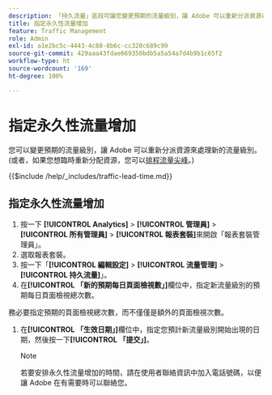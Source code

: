 ```yaml
---
description: 「持久流量」區段可讓您變更預期的流量級別，讓 Adobe 可以重新分派資源以處理新的流量級別。
title: 指定永久性流量增加
feature: Traffic Management
role: Admin
exl-id: a1e2bc5c-4443-4c88-8b6c-cc320c689c99
source-git-commit: 429aaa43fdae669350bdb5a5a54a7d4b9b1c65f2
workflow-type: ht
source-wordcount: '169'
ht-degree: 100%

---
```


# 指定永久性流量增加

您可以變更預期的流量級別，讓 Adobe 可以重新分派資源來處理新的流量級別。(或者，如果您想臨時重新分配資源，您可以[排程流量尖峰](/help/admin/admin/c-manage-report-suites/c-edit-report-suites/c-traffic-management/t-traffic-schedule-spike.md)。)

{{$include /help/_includes/traffic-lead-time.md}}

## 指定永久性流量增加

1. 按一下 **[!UICONTROL Analytics]** > **[!UICONTROL 管理員]** > **[!UICONTROL 所有管理員]** > **[!UICONTROL 報表套裝]**&#x200B;來開啟「報表套裝管理員」。
1. 選取報表套裝。
1. 按一下「**[!UICONTROL 編輯設定]** > **[!UICONTROL 流量管理]** > **[!UICONTROL 持久流量]**」。
1.  在&#x200B;**[!UICONTROL 「新的預期每日頁面檢視數」]**&#x200B;欄位中，指定新流量級別的預期每日頁面檢視總次數。

   務必要指定預期的頁面檢視總次數，而不僅僅是額外的頁面檢視次數。
1. 在&#x200B;**[!UICONTROL 「生效日期」]**&#x200B;欄位中，指定您預計新流量級別開始出現的日期，然後按一下&#x200B;**[!UICONTROL 「提交」]**。

   >[!NOTE]
   >
   >若要安排永久性流量增加的時間，請在使用者聯絡資訊中加入電話號碼，以便讓 Adobe 在有需要時可以聯絡您。
